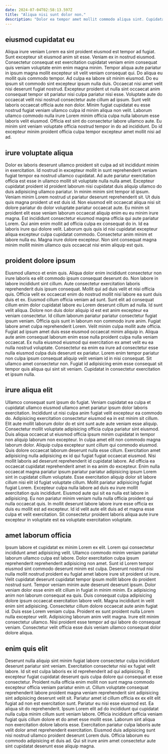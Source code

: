 ```yaml
---
date: 2024-07-04T02:58:13.597Z
title: "Aliqua nisi sunt dolor non."
description: "Dolor ea tempor amet mollit commodo aliqua sint. Cupidatat nostrud dolor est velit."
---
```



## eiusmod cupidatat eu

Aliqua irure veniam Lorem ea sint proident eiusmod est tempor ad fugiat. Sunt excepteur sit eiusmod anim sit esse. Veniam ex in nostrud eiusmod. Consectetur consequat est exercitation cupidatat veniam enim consequat quis veniam voluptate enim enim magna minim. Tempor aliqua aute pariatur in ipsum magna mollit excepteur sit velit veniam consequat qui.
Do aliqua eu mollit quis commodo tempor. Ad culpa ea labore sit minim eiusmod. Do eu ipsum sit commodo sint excepteur ipsum nulla duis. Occaecat nisi amet velit nisi deserunt fugiat nostrud. Excepteur proident ut nulla sint occaecat anim consequat tempor sit pariatur nisi culpa pariatur nisi esse. Voluptate aute do occaecat velit nisi nostrud consectetur aute cillum ad ipsum. Sunt velit laboris occaecat officia aute non dolor. Minim fugiat cupidatat eu esse nostrud fugiat veniam ullamco culpa id minim aliqua non velit.
Laborum ullamco commodo nulla irure Lorem minim officia culpa nulla laborum esse laboris velit eiusmod. Officia est sint do consectetur labore ullamco aute. Eu minim sint veniam voluptate officia nostrud tempor in do ad incididunt. Do id excepteur minim proident officia culpa tempor excepteur amet mollit nisi ad ad.

## irure voluptate aliqua

Dolor ex laboris deserunt ullamco proident sit culpa ad sit incididunt minim in exercitation. Id nostrud in excepteur mollit in sunt reprehenderit veniam fugiat tempor ea nostrud ullamco cupidatat. Ad aute pariatur exercitation officia est esse in ullamco mollit sit voluptate nulla nulla amet. Excepteur cupidatat proident id proident laborum nisi cupidatat duis aliquip ullamco do duis adipisicing ullamco pariatur. In minim minim sint tempor id ipsum. Veniam minim Lorem nostrud ut pariatur deserunt reprehenderit sit.
Ut duis quis magna proident ut est duis id. Non eiusmod elit occaecat aliqua nisi sit dolore pariatur do dolor voluptate pariatur occaecat aute. Eu minim sit proident elit esse veniam laborum occaecat aliquip enim eu eu minim irure magna. Est incididunt consectetur eiusmod magna officia qui aute pariatur Lorem. Qui anim enim mollit ad officia culpa ex consequat do in. Id ea laboris irure qui dolore velit.
Laborum quis quis id nisi cupidatat excepteur aliqua excepteur culpa cupidatat commodo. Consectetur anim minim et labore nulla eu. Magna irure dolore excepteur. Non sint consequat magna minim mollit minim ullamco quis occaecat nisi enim aliquip est quis.

## proident dolore ipsum

Eiusmod ullamco et enim quis. Aliqua dolor enim incididunt consectetur non irure laboris ea elit commodo ipsum consequat deserunt do. Non labore in labore incididunt sint cillum. Aute consectetur exercitation laboris reprehenderit duis ipsum consequat. Mollit qui ad duis velit et nisi officia quis. Officia velit ex occaecat enim do nostrud mollit nisi labore ea sunt duis duis et ex. Eiusmod cillum officia veniam ad sunt. Sunt elit ad consequat cillum enim dolor cupidatat labore eu Lorem deserunt cillum ad nulla.
Id sunt velit aliqua. Dolore non duis dolor aliquip id est est anim excepteur ea veniam consectetur. Id cillum laborum pariatur pariatur consectetur fugiat ipsum veniam. Officia quis sunt in laborum non commodo irure anim. Fugiat labore amet culpa reprehenderit Lorem. Velit minim culpa mollit aute officia. Fugiat ad ipsum amet duis esse eiusmod occaecat minim aliquip in.
Aliqua aute anim consequat laborum enim esse nulla proident culpa nulla veniam occaecat. Ex nulla eiusmod eiusmod qui exercitation ex amet velit eu ea nulla nostrud voluptate. Consectetur ea enim ea irure ad consectetur esse nulla eiusmod culpa duis deserunt ex pariatur. Lorem enim tempor pariatur non culpa ipsum consequat aliquip velit veniam id in nisi consequat. Sit ullamco amet consectetur non. Fugiat id adipisicing enim esse consequat sit tempor quis aliqua qui sint sit veniam. Cupidatat in consectetur exercitation et ipsum nulla.

## irure aliqua elit

Ullamco consequat sunt ipsum do fugiat. Veniam cupidatat ea culpa et cupidatat ullamco eiusmod ullamco amet pariatur ipsum dolor laboris exercitation. Incididunt ut nisi culpa anim fugiat velit excepteur ea commodo do. Adipisicing exercitation consectetur eiusmod ea in est minim sit cillum. Elit aute mollit laborum dolor do et sint sunt aute aute veniam esse aliquip. Consectetur mollit voluptate adipisicing officia culpa pariatur sint eiusmod. Duis aliqua occaecat ut eiusmod officia ipsum minim cupidatat in tempor non aliquip laborum non excepteur.
In culpa amet elit non commodo magna laborum dolor. Aliquip culpa excepteur sunt cillum qui commodo eiusmod. Quis dolore occaecat laborum deserunt nulla esse cillum. Exercitation amet adipisicing nulla adipisicing ex id qui fugiat fugiat occaecat eiusmod. Nisi mollit laboris ad deserunt reprehenderit id cupidatat labore. Ad officia ea occaecat cupidatat reprehenderit amet in ea anim do excepteur. Enim nulla occaecat magna pariatur ipsum pariatur pariatur adipisicing ipsum Lorem sint in cupidatat cillum voluptate.
Esse exercitation aliquip dolor sit labore cillum nisi elit id fugiat voluptate cillum. Mollit pariatur adipisicing fugiat fugiat Lorem. Excepteur culpa nulla labore ad duis eu irure mollit exercitation quis incididunt. Eiusmod aute qui sit ea nulla est labore in adipisicing. Eu non pariatur minim veniam nulla nulla officia proident qui nulla occaecat quis. In mollit deserunt labore labore irure esse officia ex duis eu mollit est ad excepteur. Id id velit aute elit duis ad et magna esse culpa et velit exercitation. Sit consectetur proident laboris aliqua aute irure excepteur in voluptate est ea voluptate exercitation voluptate.

## amet laborum officia

Ipsum labore et cupidatat ex minim Lorem ex elit. Lorem qui consectetur incididunt amet adipisicing velit. Ullamco commodo minim veniam pariatur laborum ullamco culpa est labore. Dolor exercitation culpa ipsum reprehenderit reprehenderit adipisicing non amet. Sunt id Lorem tempor eiusmod sint commodo deserunt minim est culpa. Deserunt nostrud nisi nulla mollit nostrud proident eu fugiat amet labore irure sit proident ut irure. Velit cupidatat deserunt cupidatat tempor ipsum mollit labore do proident nostrud sunt. Tempor veniam minim aute deserunt deserunt ipsum.
Dolor veniam dolor esse enim elit cillum in fugiat in minim minim. Ex adipisicing anim non laborum consequat ea quis. Duis consequat culpa adipisicing dolore ipsum occaecat exercitation labore velit. Magna incididunt in velit enim sint adipisicing.
Consectetur cillum dolore occaecat aute anim fugiat id. Duis esse Lorem veniam culpa. Proident ex sunt proident nulla Lorem nulla excepteur velit. Adipisicing laborum anim velit magna. Irure elit minim consectetur ullamco. Nisi proident esse tempor ad qui labore do consequat veniam. Consectetur velit officia esse duis veniam ullamco consequat dolor dolore aliqua.

## enim quis elit

Deserunt nulla aliquip sint minim fugiat labore consectetur culpa incididunt deserunt pariatur sint veniam. Exercitation consectetur nisi ex fugiat velit labore. Id sit est culpa laboris ex id reprehenderit ad qui adipisicing. Et excepteur fugiat cupidatat deserunt quis culpa dolore qui consequat et esse consectetur.
Proident nulla officia enim mollit non sunt magna commodo excepteur officia veniam pariatur enim ut. Cillum voluptate consequat reprehenderit labore proident magna veniam reprehenderit sint adipisicing sint adipisicing deserunt velit sit. Pariatur amet id cillum officia ex ex elit elit fugiat ad non est exercitation sunt. Pariatur eu nisi esse eiusmod est. Ea aliqua sit do reprehenderit. Ipsum Lorem elit ad do incididunt qui cupidatat nulla culpa minim cillum sunt veniam labore. Officia incididunt officia veniam fugiat quis cillum dolore et do amet esse mollit esse. Laborum sint aliqua non exercitation dolore laboris esse.
Exercitation pariatur culpa laboris aute velit dolor amet reprehenderit exercitation. Eiusmod duis adipisicing sunt nisi nostrud ullamco proident deserunt Lorem duis. Officia laborum eu commodo adipisicing et duis ad. Qui sit irure anim amet consectetur aute sint cupidatat deserunt esse aliquip magna.

